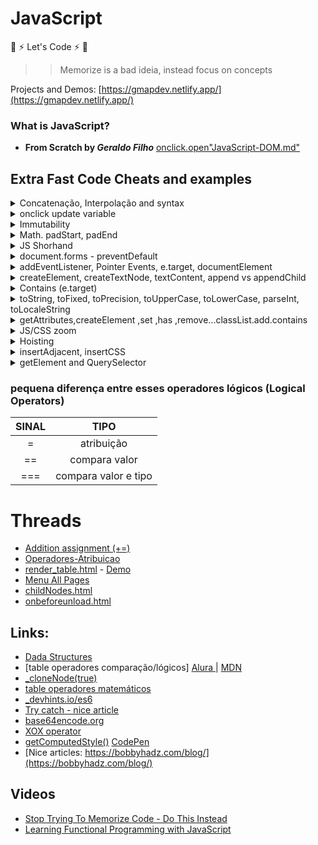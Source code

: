 # JavaScript

:rocket: :zap: Let's Code :zap: :rocket:

> > Memorize is a bad ideia, instead focus on concepts

Projects and Demos: [https://gmapdev.netlify.app/](https://gmapdev.netlify.app/)

### What is JavaScript?

- **From Scratch by _Geraldo Filho_**
  [onclick.open"JavaScript-DOM.md"](./assets/JavaScript-DOM.md)

## Extra Fast Code Cheats and examples

<details>
<summary>Concatenação, Interpolação and syntax</summary>
From scratch aspas 'simples' ou "dupla" tanto faz, contudo dependendo do cenário há algunas peculiaridades

```js
console.log("I'm Geraldo");
console.log("I'm Geraldo"); // precisa usar a barra invertida \

//📌descatar palavra
console.log('TypeScript é uma "linguagem" de programação');
console.log('TypeScript é uma "linguagem" de programação');

console.log("It's a new game");
//📌usando barra
console.log("It's a new game");
console.log("TypeScript é uma 'linguagem' de programação");

//alguns e.g via https://blog.matheuscastiglioni.com.br/string-em-javascript-com-aspas-simples-ou-duplas/
```

```js
let name = "Geraldo";
console.log("Eu sou", name);

// Concatenando - operador +
console.log('Eu sou ' +name);
console.log("Eu sou " +name);
console.log("Eu sou " +name + 'e tenho ' + age + ' anos');

// ES6 template string
console.log(`grace accent ${name} and ${age}`);  // interpolation sem concatenação

("Ola") apenas no console.log show infos F12

//converter valores em string - consulte toString() nesse README ou String(n) em https://ricardo-reis.medium.com/strings-dd656f371ff3

/*
Comparando strings
Para comparar duas strings, use os operadores > , >= , < , <= e ==.
*/
console.log("a" < "A"); //false

```

### syntax / sintaxe

```js
semicolon ;
comma ,
parentheses()
braces {} - chaves
square brackets [] - colchetes
```

### multiple var/let/const

```js
//ES6
let [cont, start] = [0, 10];
let = [name, age] = ["Geraldo", 30];

let a, b;
a = 4;
b = 3;
console.log(a + b);

const rua = "a",
  cidade = "b",
  sim = "sd";

// old
var eu = "Ge",
  filho = "a",
  agr = "now";
console.log(eu, filho, agr);
```

</details>

<details>
<summary>onclick update variable</summary>

```js
//html
  <button onclick="add()">Add</button>
  <span id="num"></span>

//js
let sum = 0;
let num = document.getElementById("num");
function add(){
  sum = sum +1;
  num.innerHTML = sum; //update variable
}

//short by gmap
let start = 0;
function add(){
document.getElementById("num").innerHTML = start = start +1;
// ou usar++ document.getElementById("num").innerHTML = start++;
}

//short by gmap recuperando o valor da var diretamente no DOM succinct way

const add = () => {
let num = document.getElementById("num");
num.innerHTML = +num.innerHTML + 1;
//num.innerHTML = parseInt(num.innerHTML) +1;
}
```

</details>

<details>
<summary>Immutability</summary>

[immutability.html](https://geraldotech.github.io/DevMap/JavaScript/assets/immutability.html)  
[immutability.js](./assets/string_immutability.js)

</details>

<details>
<summary>Math. padStart, padEnd</summary>

```js
Math //https://developer.mozilla.org/en-US/docs/Web/JavaScript/Reference/Global_Objects/Math
//recomendo ler http://devfuria.com.br/javascript/numeros-aleatorios/
Math.round = arredonda para cima ou para baixo
Math.ceil = arredonda sempre para cima
Math.floor = arredonda para baixo
Math.pow(2,16)
 function po(a,b){
         return console.log(Math.pow(a,b));
     }

//gerar números randômicos
Math.random();
Math.floor(Math.random() * 10); // 0 - 10
Math.floor(Math.random() * 5 +1); // 0 - 5

Math.PI

//📌Math.max() returns the number with the highest value:
const a = [1,2,3,4];
console.log(Math.max(...a));

const ages = [12, 3234, 54, 34];
console.log(Math.max(1, 2, 3, 4)); //4
console.log(Math.max(ages)); // NaN
console.log(Math.max(...ages)); //3234

//📌usando apply:null
const num = [1,2,3,4];
console.log(Math.max.apply(null, num));

//📌 for of by gmap
const arr = [1,2,3,4];
let n = ''
for(const i of arr){
  n = Math.max(i);
}
console.log(n); //4

/*
padStart - define o tamanho minimo, e adiciona um complemento caso não tenha o mínimo
padStart or end se baseia em dois parâmetros:

- padLength
- padString - opcional , suporta string/number
*/

let str = "1234".padStart(10,"*");
console.log(str);

let cpf = "083".padStart(11,0);
console.log(cpf);


// padEnd() e.g string truncada
let str2 = "1234567".padEnd(10,"Hello");
console.log(str2);
```

</details>

<details>
<summary>JS Shorhand</summary>

```js
//shorhand
const get = function (id) {
  return document.getElementById(id);
};
const query = function (id) {
  return document.querySelector(id);
};

//
const log = function (...id) {
  console.log(id);
};
//
const l = (...a) => console.log(a);
//
const log = console.log.bind(document);
log(5 + 5, "hello");

input = query("input");
input.addEventListener("input", function () {
  const str = +this.value;
  console.log(str.toString(16));
  get("res").innerText = str.toString(2);
  get("hex").innerText = str.toString(16);
});

// Shorhand for getElementById

//function
const get = function (id) {
  return document.getElementById(id);
};
get("root").textContent = "Hello World!";

//arrow function
const get2 = (a) => {
  return document.getElementById(a);
};
get2("root");

const log = (x) => {
  console.log(x);
};
```

</details>

<details>
<summary>document.forms - preventDefault</summary>
<a href="./assets/thread/forms.md">forms.md</a>

</details>
<details>
<summary>addEventListener, Pointer Events, e.target, documentElement</summary>

DOM Events access [JavaScript-DOM.md](./assets/JavaScript-DOM.md#dom---events)

```js
//Register the addEventListener🔹
document.addEventListener("click", function () {
  console.log("click");
});
//🔹
const root = document.documentElement;

root.addEventListener("click", myfun);

function myfun() {
  console.log("click");
}
//🔹
const rootEl = document.documentElement;

const myfunction = () => {
  console.log("click");
};

rootEl.addEventListener("click", myfunction);


//👉 Get html content
<p id="foo">JavaScript</p>
const p = document.getElementById("foo");
console.log(p); //check output on console

//👉 PointerEvent direct
<p id="bar">TypeScript</p>
document.getElementById("bar").addEventListener("click", function(event){
    console.log(event); //check output on console
});

//👉PointerEvent usando `var` não precisa do event(e).target pode chamar a const direto

 <p id="bar">TypeScript</p>
const p = document.getElementById("bar");
p.addEventListener("click", function(e){
     console.log(p.id);  //bar
});

//👉 Target com custom Attr like "data";
 <p id="bar" data="eu">TypeScript</p>
console.log(p.getAttribute("data")); //eu
console.log(e.target.getAttribute("data")); //eu
console.log(e.target.attributes.data.value); //get value of Attr data

//👉 Target com custom Attr like "itemtype";
 <li class="menu" itemtype="tip">Steak</li>
 console.log(e.target.attributes.itemtype.value); //tip

//👉addEventListener: click -  target
document.getElementById("bar").addEventListener("click", function(event){
    console.log(event.target); //  <p id="bar">TypeScript</p>
});

//👉addEventListener: input - captura o input em realtime
 document.querySelector("input").addEventListener("input", function(e){
   console.log(e);
 });
//👉addEventListener: change
 document.querySelector("input[type='checkbox']").addEventListener("change", function(e){
   console.log(e);
 });

console.log(event.target.id); //bar
console.log(event.target.getAttribute("data")); //eu
console.log(event.target.value); //only for input radio/checkbox


//👉documentElement - mousemove
document.documentElement.addEventListener("mousemove", function(e){
    console.log(e);
});

//👉documentElement
const rootElement = document.documentElement;
console.log(rootElement);


//👉eventListener_mouseMove

//html
<div id="OutDataX"></div>
<div id="OutDataY"></div>

//js
const get = (el) => {return document.getElementById(el)};

document.addEventListener("mousemove", function(event){
    console.log(event);
    get("OutDataX").innerHTML = `X: ${event.clientX}`;
    if(event.clientX === 50) alert('50!');
    get("OutDataY").innerHTML = `Y: ${event.clientY}`;
});

//👉target vs currentTarget

<ul>
      <li>A</li>
      <li>B</li>
      <li>C</li>
      <li>Z</li>
</ul>

const el = document.querySelector("ul");
    el.addEventListener("click", function(e){
      console.log(e.currentTarget);  // <ul>
      console.log(e.target); // <li>
    });
```

[currentTarget_background_SVG.html](https://geraldotech.github.io/DevMap/JavaScript/assets/thread/currentTarget_background_SVG.html)

</details>

<details>
<summary>createElement, createTextNode, textContent, append vs appendChild</summary>

[Moved to: Learn DOM Manipulation In 18 Minutes](https://github.com/geraldotech/DevMap/blob/main/JavaScript/assets/thread/Learn-DOM-Manipulation/main.js)

```js

# Images👇

//createElements
div = document.createElement("div");
img = document.createElement("img");
img.setAttribute("src", "http://smartdicastutorial.appspot.com/images/6d88733c461.jpg");
img.setAttribute("alt", "img test");

//appendChild
div.appendChild(img);

//appendChild body
document.body.appendChild(div);

# Images 2 Template Alternative

   const btn = document.querySelector("button");
   btn.onclick = function(){
    re.innerHTML += `<img src="http://smartdicastutorial.appspot.com/images/6d88733c461.jpg"/>`
   }

//onclick classList
document.addEventListener('click', function(){
img.classList.add('meuimg');
});

# Images 3
//create img -loop-img-button-click
//html
 <button onclick=
  "show_image('https://www.w3schools.com/jsref/klematis.jpg',
               500,
               500,
               'Google Logo');">Add Google Logo</button>

//js
    function show_image(src, width, height, alt) {
      var img = document.createElement("img");
      img.src = src;
      img.width = width;
      img.height = height;
      img.alt = alt;

      // This next line will just add it to the <body> tag
      document.body.appendChild(img);
  };

```

</details>

<details>
<summary>Contains (e.target)</summary>
<a href="https://codepen.io/geraldopcf/pen/yLKZROJ" target="_blank">CodePen</a>

```html and css
<div
  id="mydiv"
  style="width: 100px;height: 100px;background-color: blue;"
></div>

div { margin: auto; padding: 1em; max-width: 6em; background: rgba(0, 0, 0, .2);
text-align: center; }
```

```js
var mydiv = document.getElementById("mydiv");

document.addEventListener("click", function (e) {
  var inside = mydiv.contains(e.target);
  if (inside) {
    alert("click inside");
  } else {
    alert("click outsite");
  }
});
```

[contains-e-target.html](./assets/thread/contains-e-target.html) - [Demo](https://geraldotech.github.io/DevMap/JavaScript/assets/thread/contains-e-target.html)

</details>

<details>
<summary>toString, toFixed, toPrecision, toUpperCase, toLowerCase, parseInt, toLocaleString</summary>
<a href="https://codepen.io/geraldopcf/pen/PoRVXQB" target="_blank">CodePen</a>

```html
<h2>toString converter</h2>
<form>
  <label for="number">Number:</label>
  <input type="number" />
</form>
<div>Binary: <span id="res"></span></div>
<div>Hex: <span id="hex"></span></div>
```

```js
//toFixed depois da virgula
console.log(Math.PI.toFixed(2)); // 3.14

//toPrecision
console.log(Math.PI.toPrecision(2)); //3.1

//toUpperCase and toLowerCase
let firtName = "Geraldo";
console.log(firtName.toUpperCase()); //GERALDO
console.log(firtName.toLocaleUpperCase()); //GERALDO

/*
The locale is based on the language settings of the browser.

Generally, this method returns the same result as the toLowerCase() method. However, for some locales, where language conflict with the regular Unicode case mappings occurs (such as Turkish), the results may vary.
*/

console.log(firtName.toLowerCase()); //geraldo
console.log(firtName.toLocaleLowerCase()); //geraldo

//toString
//https://linuxhint.com/javascript-tostring-method/
let age = 29;
console.log(typeof age); //number

let aget = age.toString();
console.log(typeof aget); //now is a string

// decimal to binary
(2022).toString(2); // '11111100110'

//parseInt binary to decimal
parseInt(1111, 2); // 15

//convert to base(2) binary
const ipnumber = [192, 168, 100, 200];
let binary = ipnumber.map((value) => value.toString(2));
console.log(binary); //[ '11000000', '10101000', '1100100', '11001000' ]

//Also support base(8) octal , base(16) hexadecimal

//Moedas
//https://franciscochaves.com.br/blog/formatacao-de-moedas-em-javascript
var atual = 600.0;
var saldo = 2000;

var f = atual.toLocaleString("pt-BR", { style: "currency", currency: "BRL" });
var g = saldo.toLocaleString("pt-BR", { style: "currency", currency: "BRL" });
console.log(f); //R$ 600,00
console.log(g); //R$ 2.000,00
```

</details>

<details>
<summary>getAttributes,createElement ,set ,has ,remove...classList.add.contains</summary>

- 1 [createAttr,getAttr,removeAttr](./assets/thread/create_get_remove_Attribute.html) - [Demo](https://geraldotech.github.io/DevMap/JavaScript/assets/thread/create_get_remove_Attribute.html)
- 2 [hasAttribute_setAttribute](./assets/thread/hasAttribute_setAttribute.html) - [Demo](https://geraldotech.github.io/DevMap/JavaScript/assets/thread/hasAttribute_setAttribute.html)
- 3 [setAttribute_vs_classList](./assets/thread/setAttribute_vs_classList.html) - [Demo](https://geraldotech.github.io/DevMap/JavaScript/assets/thread/setAttribute_vs_classList.html)
- 4 [createElements_add_delete-App- TodoList](./assets/thread/createElements_add_delete.html) - [Demo](https://geraldotech.github.io/DevMap/JavaScript/assets/thread/createElements_add_delete.html)
- 5 [createElements_add_delete_template_literal_add_assigment](./assets/thread/createElements_add_delete_template_literal_add_assigment.html) - [Demo](https://geraldotech.github.io/DevMap/JavaScript/assets/thread/createElements_add_delete_template_literal_add_assigment.html)

</details>

<details>
<summary>JS/CSS zoom</summary>

```js
document.body.style.zoom="150%";

//css
body{
  zoom:150%;
  }
```

</details>

<details>
<summary>Hoisting</summary>
<a href="https://github.com/geraldotech/DevMap/tree/main/TypeScript#hoisting" target="_blank">checkout this thread</a>

</details>

<details>
<summary>insertAdjacent, insertCSS</summary>

```html
<h1 id="foo">hello</h1>
<hr />
<h1 id="el">Element</h1>
<hr />
<footer id="vue" style="color:red">
  <p>footer</p>
</footer>
<button
  onclick="document.getElementById('el').insertAdjacentElement('afterbegin', document.getElementById('vue'))"
>
  Move
</button>
<!--inline hardcore-->
```

```js
/*
insertAdjacentHtml() is used to insert html code.
https://developer.mozilla.org/en-US/docs/Web/API/Element/insertAdjacentHTML
dependendo da posição pode herdar os attributes!

<!-- beforebegin -->
<p>
  <!-- afterbegin -->
  foo
  <!-- beforeend -->
</p>
<!-- afterend -->
*/

const foo = document.getElementById("foo");
foo.insertAdjacentHTML("beforebegin", "<b>Hiii</b>");
foo.insertAdjacentHTML("beforeend", "<b>Hiii</b>");

/*
insertAdjacentElement() is used to insert an element which is already in the DOM. You can get this element with getElementById() for example.
*/
//move footer to

function moveel() {
  const vue = document.getElementById("vue");
  document.getElementById("el").insertAdjacentElement("afterbegin", vue);
}
```

```js
// Write css inside JavaScript 1.0
document.head.innerHTML += `
    <style>
      img{ 
        width: 20%;
      }
      div{
       display: flex;
       height: 100vh;
       justify-content: center;
       align-items: center;
       flex-direction: column;
      }
    </style>
    `;

//2.0
const style = document.createElement("style");
style.textContent = "h1 { background-color: red; }";
document.head.appendChild(style);

//3.0 - external
document.head.insertAdjacentHTML(
  "beforeend",
  "<link rel=stylesheet href=/foo.css>"
);
```

</details>

<details>
<summary>getElement and QuerySelector</summary>
<br>
<a href="https://www.w3schools.com/js/js_htmldom_nodelist.asp" target="_blank">HTML Collection vs NodeList</a>

```js
<a href="#">link 1</a>
<a href="#">link 2</a>
<a href="#">link 3</a>
<a href="#">link 4</a>

<ul>
    <li class="menu">A</li>
    <li class="menu">B</li>
    <li class="menu" id="c">C</li>
    <span class="oi"></span>
    <span id="hello">New York</span>
</ul>


/* Array.from(document.getElementsByTagName("a")).forEach((el,ind) =>{
    console.log(ind,el.textContent)
}) */


//👉GetElementById:
document.getElementById("test"); //return only the id

//👉getElementsByTagName -
console.log(document.getElementsByTagName("a")); //returns a HTML Collection[x] required a Array.from

//👉getElementsByClassName
const menu = document.getElementsByClassName("menu");
console.log(menu); //return a HTML Collection[x]  e.g menu[0].innerHTML = "Hello World!";

//Ainda temos o byName() https://www.w3schools.com/jsref/met_doc_getelementsbyname.asp
/*
Dica: Array.from convert HTML Collection to Array, manupulando todos os itens com forEach
*/

//👉querySelector
console.log(document.querySelector(".oi")); //return class
console.log(document.querySelector("#hello").innerHTML); //return id


// querySelector - selecionando input by name
<input type="text" name="one" placeholder="ola"/>
<input type="text" name="two" placeholder="hello"/>

const input = document.querySelector("input[name='one']");
console.log(input.placeholder); // ola

// querySelector selecionando button inside tags
<section>
  <button>btn inside section</button>
  <button data="btn2">btn number 2 inside section</button>
</section>

const btnSection = document.querySelector("section button");
console.log(btnSection.innerHTML); //"btn inside section"

// querySelector selecionando um segundo button inside tags, adicionar um "name" ou "data"
const sbtn = document.querySelector("section button[data='btn2']");
const Calc = document.querySelector("dialog button[name='ok']");

// querySelector selecionando class e tag dentro dessa classe
const el = document.querySelector(".secao span");
el.textContent = "novo";

// querySelector and nth-child
 const p = document.querySelector("p:nth-child(3)"); //lembrando regras de CSS se não existir o tipo tipo p `3` vai retornar `null`
 const p = document.querySelector("p:nth-of-type(2)");


//👉querySelectorAll - support forEach
console.log(document.querySelectorAll(".menu")); //return a NodeList()

const link = document.querySelectorAll("a"); //return all tags
console.log(link); //return a NodeList()

link.forEach(el => {
    el.classList.add("linkr");
  el.href = "http://technotesbr.blogspot.com";
  el.setAttribute("target","_blank");
  el.setAttribute("title","open new tab");
});

// querySelectorAll - selecionando by index
<section>
  <span>[0]</span>
</section>

<section>
  <span>[1]</span>
</section>
document.querySelectorAll("section span")[1];

// select multiples elements and change values.
  document.querySelectorAll("#demo, #demo2").forEach((item) => {
    item.innerHTML = `DOM Loaded!`;
  });

```

</details>

### pequena diferença entre esses operadores lógicos (Logical Operators)

| SINAL |         TIPO         |
| :---: | :------------------: |
|   =   |      atribuição      |
|  ==   |    compara valor     |
|  ===  | compara valor e tipo |

# Threads

- <a href="https://geraldotech.github.io/DevMap/JavaScript/assets/thread/Addition_assignment.html" target="_blank">Addition assignment (+=)</a>
- <a href="./assets/thread/Operadores-Atribuicao.md" target="_blank">Operadores-Atribuicao</a>
- [render_table.html](./assets/thread/render_table_json.html) - <a href="https://geraldotech.github.io/DevMap/JavaScript/assets/thread/render_table_json.html" target="_blank">Demo</a>
- [Menu All Pages](./assets/thread/Menu_All_pages.md)
- [childNodes.html](./assets/thread/childNodes.html)
- [onbeforeunload.html](./assets/thread/onbeforeunload.html)

## Links:

- <a href="https://developer.mozilla.org/pt-BR/docs/Web/JavaScript/Data_structures">Dada Structures</a>
- [table operadores comparação/lógicos] <a href="https://www.alura.com.br/artigos/operadores-matematicos-em-javascript" target="_blank">Alura </a> | <a href="https://developer.mozilla.org/en-US/docs/Web/JavaScript/Guide/Expressions_and_Operators#comparison_operators">MDN</a>
- <a href="https://www.w3schools.com/jsref/tryit.asp?filename=tryjsref_node_clonenode2" target="_blank">\_cloneNode(true)</a>
- <a href="https://developer.mozilla.org/en-US/docs/Learn/JavaScript/First_steps/Math" target="_blank">table operadores matemáticos</a>
- <a href="https://devhints.io/es6" target="_blank">\_devhints.io/es6</a>
- <a href="https://ricardo-reis.medium.com/try-catch-tratando-erros-no-javascript-91bcce0b93ae" target="_blank">Try catch - nice article</a>
- <a href="https://www.base64encode.org/">base64encode.org</a>
- <a href="https://twitter.com/ATechAjay/status/1606115109842976768">XOX operator</a>
- <a href="https://www.w3schools.com/jsref/tryit.asp?filename=tryjsref_getcomputedstyle">getComputedStyle()</a>
  [CodePen](https://codepen.io/geraldopcf/pen/VwBvyPw)
- [Nice articles: https://bobbyhadz.com/blog/](https://bobbyhadz.com/blog/)

## Videos

- [Stop Trying To Memorize Code - Do This Instead](https://www.youtube.com/watch?v=vP2MNhC_Igw&list=PL_VP_qub8HfIva3X7o4FbRqoqg9K-s8z4&index=1)
- [Learning Functional Programming with JavaScript](https://www.youtube.com/watch?v=e-5obm1G_FY)
